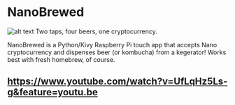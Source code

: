 # NanoBrewed
![alt text](https://raw.githubusercontent.com/nanobrewed/nano_brewed/images/splash.png)
Two taps, four beers, one cryptocurrency.

NanoBrewed is a Python/Kivy Raspberry Pi touch app that accepts Nano cryptocurrency and dispenses beer (or kombucha) from a kegerator! Works best with fresh homebrew, of course.
## https://www.youtube.com/watch?v=UfLqHz5Ls-g&feature=youtu.be
